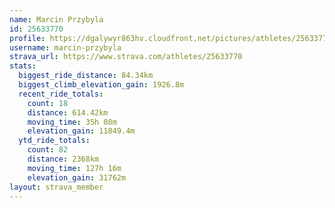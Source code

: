 ```yaml
---
name: Marcin Przybyla
id: 25633770
profile: https://dgalywyr863hv.cloudfront.net/pictures/athletes/25633770/12947173/2/large.jpg
username: marcin-przybyla
strava_url: https://www.strava.com/athletes/25633770
stats:
  biggest_ride_distance: 84.34km
  biggest_climb_elevation_gain: 1926.8m
  recent_ride_totals:
    count: 18
    distance: 614.42km
    moving_time: 35h 08m
    elevation_gain: 11849.4m
  ytd_ride_totals:
    count: 82
    distance: 2368km
    moving_time: 127h 16m
    elevation_gain: 31762m
layout: strava_member
--- 
```

